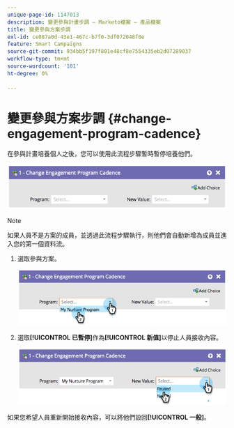```yaml
---
unique-page-id: 1147013
description: 變更參與計畫步調 — Marketo檔案 — 產品檔案
title: 變更參與方案步調
exl-id: ce087a0d-43e1-467c-b7f0-3df072048f0e
feature: Smart Campaigns
source-git-commit: 934bb5f197f801e48cf8e7554335eb2d07289037
workflow-type: tm+mt
source-wordcount: '101'
ht-degree: 0%

---
```


# 變更參與方案步調 {#change-engagement-program-cadence}

在參與計畫培養個人之後，您可以使用此流程步驟暫時暫停培養他們。

![](assets/change-engagement-program-cadence-1.png)

>[!NOTE]
>
>如果人員不是方案的成員，並透過此流程步驟執行，則他們會自動新增為成員並進入您的第一個資料流。

1. 選取參與方案。

   ![](assets/change-engagement-program-cadence-2.png)

1. 選取&#x200B;**[!UICONTROL 已暫停]**&#x200B;作為&#x200B;**[!UICONTROL 新值]**&#x200B;以停止人員接收內容。

   ![](assets/change-engagement-program-cadence-3.png)

如果您希望人員重新開始接收內容，可以將他們設回&#x200B;**[!UICONTROL 一般]**。
